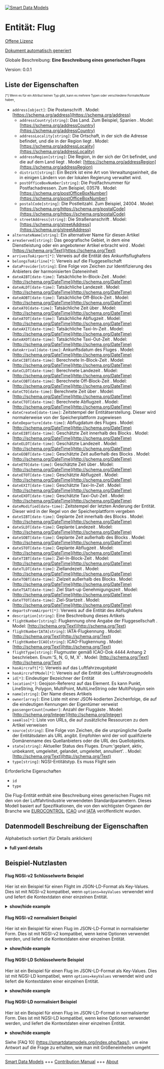 <!-- 10-Header -->    
[![Smart Data Models](https://smartdatamodels.org/wp-content/uploads/2022/01/SmartDataModels_logo.png "Logo")](https://smartdatamodels.org)    
Entität: Flug    
=============<!-- /10-Header -->    
<!-- 15-License -->    
[Offene Lizenz](https://github.com/smart-data-models//dataModel.Aeronautics/blob/master/Flight/LICENSE.md)    
[Dokument automatisch generiert](https://docs.google.com/presentation/d/e/2PACX-1vTs-Ng5dIAwkg91oTTUdt8ua7woBXhPnwavZ0FxgR8BsAI_Ek3C5q97Nd94HS8KhP-r_quD4H0fgyt3/pub?start=false&loop=false&delayms=3000#slide=id.gb715ace035_0_60)    
<!-- /15-License -->    
<!-- 20-Description -->    
Globale Beschreibung: **Eine Beschreibung eines generischen Fluges**    
Version: 0.0.1    
<!-- /20-Description -->    
<!-- 30-PropertiesList -->    
## Liste der Eigenschaften    
<sup><sub>[*] Wenn es für ein Attribut keinen Typ gibt, kann es mehrere Typen oder verschiedene Formate/Muster haben</sub></sup>.    
- `address[object]`: Die Postanschrift  . Model: [https://schema.org/address](https://schema.org/address)	- `addressCountry[string]`: Das Land. Zum Beispiel, Spanien  . Model: [https://schema.org/addressCountry](https://schema.org/addressCountry)    
	- `addressLocality[string]`: Die Ortschaft, in der sich die Adresse befindet, und die in der Region liegt  . Model: [https://schema.org/addressLocality](https://schema.org/addressLocality)    
	- `addressRegion[string]`: Die Region, in der sich der Ort befindet, und die auf dem Land liegt  . Model: [https://schema.org/addressRegion](https://schema.org/addressRegion)    
	- `district[string]`: Ein Bezirk ist eine Art von Verwaltungseinheit, die in einigen Ländern von der lokalen Regierung verwaltet wird.      
	- `postOfficeBoxNumber[string]`: Die Postfachnummer für Postfachadressen. Zum Beispiel, 03578  . Model: [https://schema.org/postOfficeBoxNumber](https://schema.org/postOfficeBoxNumber)    
	- `postalCode[string]`: Die Postleitzahl. Zum Beispiel, 24004  . Model: [https://schema.org/https://schema.org/postalCode](https://schema.org/https://schema.org/postalCode)    
	- `streetAddress[string]`: Die Straßenanschrift  . Model: [https://schema.org/streetAddress](https://schema.org/streetAddress)    
- `alternateName[string]`: Ein alternativer Name für diesen Artikel  - `areaServed[string]`: Das geografische Gebiet, in dem eine Dienstleistung oder ein angebotener Artikel erbracht wird  . Model: [https://schema.org/Text](https://schema.org/Text)- `arrivesToAirport[*]`: Verweis auf die Entität des Ankunftsflughafens  - `belongsToAirline[*]`: Verweis auf die Fluggesellschaft  - `dataProvider[string]`: Eine Folge von Zeichen zur Identifizierung des Anbieters der harmonisierten Dateneinheit  - `dateAIBT[date-time]`: Tatsächliche In-Block-Zeit  . Model: [http://schema.org/DateTime](http://schema.org/DateTime)- `dateALDT[date-time]`: Tatsächliche Landezeit  . Model: [http://schema.org/DateTime](http://schema.org/DateTime)- `dateAOBT[date-time]`: Tatsächliche Off-Block-Zeit  . Model: [http://schema.org/DateTime](http://schema.org/DateTime)- `dateATO[date-time]`: Tatsächliche Zeit über  . Model: [http://schema.org/DateTime](http://schema.org/DateTime)- `dateATOT[date-time]`: Tatsächliche Abflugzeit  . Model: [http://schema.org/DateTime](http://schema.org/DateTime)- `dateAXIT[date-time]`: Tatsächliche Taxi-In-Zeit  . Model: [http://schema.org/DateTime](http://schema.org/DateTime)- `dateAXOT[date-time]`: Tatsächliche Taxi-Out-Zeit  . Model: [http://schema.org/DateTime](http://schema.org/DateTime)- `dateArrival[date-time]`: Ankunftsdatum des Fluges  . Model: [http://schema.org/DateTime](http://schema.org/DateTime)- `dateCIBT[date-time]`: Berechnete In-Block-Zeit  . Model: [http://schema.org/DateTime](http://schema.org/DateTime)- `dateCLDT[date-time]`: Berechnete Landezeit  . Model: [http://schema.org/DateTime](http://schema.org/DateTime)- `dateCOBT[date-time]`: Berechnete Off-Block-Zeit  . Model: [http://schema.org/DateTime](http://schema.org/DateTime)- `dateCTO[date-time]`: Berechnete Zeit über  . Model: [http://schema.org/DateTime](http://schema.org/DateTime)- `dateCTOT[date-time]`: Berechnete Abflugzeit  . Model: [http://schema.org/DateTime](http://schema.org/DateTime)- `dateCreated[date-time]`: Zeitstempel der Entitätserstellung. Dieser wird normalerweise von der Speicherplattform zugewiesen  - `dateDeparture[date-time]`: Abflugdatum des Fluges  . Model: [http://schema.org/DateTime](http://schema.org/DateTime)- `dateEIBT[date-time]`: Geschätzte Zeit innerhalb des Blocks  . Model: [http://schema.org/DateTime](http://schema.org/DateTime)- `dateELDT[date-time]`: Geschätzte Landezeit  . Model: [http://schema.org/DateTime](http://schema.org/DateTime)- `dateEOBT[date-time]`: Geschätzte Zeit außerhalb des Blocks  . Model: [http://schema.org/DateTime](http://schema.org/DateTime)- `dateETO[date-time]`: Geschätzte Zeit über  . Model: [http://schema.org/DateTime](http://schema.org/DateTime)- `dateETOT[date-time]`: Geschätzte Abflugzeit  . Model: [http://schema.org/DateTime](http://schema.org/DateTime)- `dateEXIT[date-time]`: Geschätzte Taxi-In-Zeit  . Model: [http://schema.org/DateTime](http://schema.org/DateTime)- `dateEXOT[date-time]`: Geschätzte Taxi-Out-Zeit  . Model: [http://schema.org/DateTime](http://schema.org/DateTime)- `dateModified[date-time]`: Zeitstempel der letzten Änderung der Entität. Dieser wird in der Regel von der Speicherplattform vergeben  - `dateSIBT[date-time]`: Geplante Zeit innerhalb des Blocks  . Model: [http://schema.org/DateTime](http://schema.org/DateTime)- `dateSLDT[date-time]`: Geplante Landezeit  . Model: [http://schema.org/DateTime](http://schema.org/DateTime)- `dateSOBT[date-time]`: Geplante Zeit außerhalb des Blocks  . Model: [http://schema.org/DateTime](http://schema.org/DateTime)- `dateSTOT[date-time]`: Geplante Abflugzeit  . Model: [http://schema.org/DateTime](http://schema.org/DateTime)- `dateTIBT[date-time]`: Ziel-In-Block-Zeit  . Model: [http://schema.org/DateTime](http://schema.org/DateTime)- `dateTLDT[date-time]`: Ziellandezeit  . Model: [http://schema.org/DateTime](http://schema.org/DateTime)- `dateTOBT[date-time]`: Zielzeit außerhalb des Blocks  . Model: [http://schema.org/DateTime](http://schema.org/DateTime)- `dateTSAT[date-time]`: Ziel Start-up Genehmigungszeit  . Model: [http://schema.org/DateTime](http://schema.org/DateTime)- `dateTTOT[date-time]`: Ziel-Startzeit  . Model: [http://schema.org/DateTime](http://schema.org/DateTime)- `departsFromAirport[*]`: Verweis auf die Entität des Abflughafens  - `description[string]`: Eine Beschreibung dieses Artikels  - `flightNumber[string]`: Flugkennung ohne Angabe der Fluggesellschaft  . Model: [http://schema.org/Text](http://schema.org/Text)- `flightNumberIATA[string]`: IATA-Flugkennung  . Model: [http://schema.org/Text](http://schema.org/Text)- `flightNumberICAO[string]`: ICAO-Flugkennung  . Model: [http://schema.org/Text](http://schema.org/Text)- `flightType[string]`: Flugmuster gemäß ICAO-Dok 4444 Anhang 2 beschrieben. Enum:'S, N, G, M, X'  . Model: [http://schema.org/Text](http://schema.org/Text)- `hasAircraft[*]`: Verweis auf das Luftfahrzeugobjekt  - `hasAircraftModel[*]`: Verweis auf die Entität des Luftfahrzeugmodells  - `id[*]`: Eindeutiger Bezeichner der Entität  - `location[*]`: Geojson-Referenz auf das Element. Es kann Punkt, LineString, Polygon, MultiPoint, MultiLineString oder MultiPolygon sein  - `name[string]`: Der Name dieses Artikels  - `owner[array]`: Eine Liste mit einer JSON-kodierten Zeichenfolge, die auf die eindeutigen Kennungen der Eigentümer verweist  - `passengerCount[number]`: Anzahl der Fluggäste  . Model: [http://schema.org/Integer](http://schema.org/Integer)- `seeAlso[*]`: Liste von URLs, die auf zusätzliche Ressourcen zu dem Artikel verweisen  - `source[string]`: Eine Folge von Zeichen, die die ursprüngliche Quelle der Entitätsdaten als URL angibt. Empfohlen wird der voll qualifizierte Domänenname des Quellanbieters oder die URL des Quellobjekts.  - `state[string]`: Aktueller Status des Fluges. Enum:'geplant, aktiv, unbekannt, umgeleitet, gelandet, umgeleitet, annulliert'.  . Model: [http://schema.org/Text](http://schema.org/Text)- `type[string]`: NGSI-Entitätstyp. Es muss Flight sein  <!-- /30-PropertiesList -->    
<!-- 35-RequiredProperties -->    
Erforderliche Eigenschaften    
- `id`  - `type`  <!-- /35-RequiredProperties -->    
<!-- 40-RequiredProperties -->    
Die Flug-Entität enthält eine Beschreibung eines generischen Fluges mit den von der Luftfahrtindustrie verwendeten Standardparametern. Dieses Modell basiert auf Spezifikationen, die von den wichtigsten Organen der Branche wie [EUROCONTROL](https://www.eurocontrol.int/), [ICAO](https://www.icao.int/) und [IATA](https://www.iata.org/) veröffentlicht wurden.    
<!-- /40-RequiredProperties -->    
<!-- 50-DataModelHeader -->    
## Datenmodell Beschreibung der Eigenschaften    
Alphabetisch sortiert (für Details anklicken)    
<!-- /50-DataModelHeader -->    
<!-- 60-ModelYaml -->    
<details><summary><strong>full yaml details</strong></summary>      
```yaml    
Flight:      
  description: A description of a generic flight      
  properties:      
    address:      
      description: The mailing address      
      properties:      
        addressCountry:      
          description: 'The country. For example, Spain'      
          type: string      
          x-ngsi:      
            model: https://schema.org/addressCountry      
            type: Property      
        addressLocality:      
          description: 'The locality in which the street address is, and which is in the region'      
          type: string      
          x-ngsi:      
            model: https://schema.org/addressLocality      
            type: Property      
        addressRegion:      
          description: 'The region in which the locality is, and which is in the country'      
          type: string      
          x-ngsi:      
            model: https://schema.org/addressRegion      
            type: Property      
        district:      
          description: 'A district is a type of administrative division that, in some countries, is managed by the local government'      
          type: string      
          x-ngsi:      
            type: Property      
        postOfficeBoxNumber:      
          description: 'The post office box number for PO box addresses. For example, 03578'      
          type: string      
          x-ngsi:      
            model: https://schema.org/postOfficeBoxNumber      
            type: Property      
        postalCode:      
          description: 'The postal code. For example, 24004'      
          type: string      
          x-ngsi:      
            model: https://schema.org/https://schema.org/postalCode      
            type: Property      
        streetAddress:      
          description: The street address      
          type: string      
          x-ngsi:      
            model: https://schema.org/streetAddress      
            type: Property      
        streetNr:      
          description: Number identifying a specific property on a public street      
          type: string      
          x-ngsi:      
            type: Property      
      type: object      
      x-ngsi:      
        model: https://schema.org/address      
        type: Property      
    alternateName:      
      description: An alternative name for this item      
      type: string      
      x-ngsi:      
        type: Property      
    areaServed:      
      description: The geographic area where a service or offered item is provided      
      type: string      
      x-ngsi:      
        model: https://schema.org/Text      
        type: Property      
    arrivesToAirport:      
      anyOf:      
        - maxLength: 256      
          minLength: 1      
          pattern: ^[\w\-\.\{\}\$\+\*\[\]`|~^@!,:\\]+$      
          type: string      
        - format: uri      
          type: string      
      description: Reference to the arrival airport entity      
      x-ngsi:      
        type: Relationship      
    belongsToAirline:      
      anyOf:      
        - maxLength: 256      
          minLength: 1      
          pattern: ^[\w\-\.\{\}\$\+\*\[\]`|~^@!,:\\]+$      
          type: string      
        - format: uri      
          type: string      
      description: Reference to the airline entity      
      x-ngsi:      
        type: Relationship      
    dataProvider:      
      description: A sequence of characters identifying the provider of the harmonised data entity      
      type: string      
      x-ngsi:      
        type: Property      
    dateAIBT:      
      description: Actual In-Block Time      
      format: date-time      
      type: string      
      x-ngsi:      
        model: http://schema.org/DateTime      
        type: Property      
    dateALDT:      
      description: Actual Landing Time      
      format: date-time      
      type: string      
      x-ngsi:      
        model: http://schema.org/DateTime      
        type: Property      
    dateAOBT:      
      description: Actual Off-Block Time      
      format: date-time      
      type: string      
      x-ngsi:      
        model: http://schema.org/DateTime      
        type: Property      
    dateATO:      
      description: Actual Time Over      
      format: date-time      
      type: string      
      x-ngsi:      
        model: http://schema.org/DateTime      
        type: Property      
    dateATOT:      
      description: Actual Take-Off Time      
      format: date-time      
      type: string      
      x-ngsi:      
        model: http://schema.org/DateTime      
        type: Property      
    dateAXIT:      
      description: Actual Taxi-In Time      
      format: date-time      
      type: string      
      x-ngsi:      
        model: http://schema.org/DateTime      
        type: Property      
    dateAXOT:      
      description: Actual Taxi-Out Time      
      format: date-time      
      type: string      
      x-ngsi:      
        model: http://schema.org/DateTime      
        type: Property      
    dateArrival:      
      description: Arrival date of the flight      
      format: date-time      
      type: string      
      x-ngsi:      
        model: http://schema.org/DateTime      
        type: Property      
    dateCIBT:      
      description: Calculated In-Block Time      
      format: date-time      
      type: string      
      x-ngsi:      
        model: http://schema.org/DateTime      
        type: Property      
    dateCLDT:      
      description: Calculated Landing Time      
      format: date-time      
      type: string      
      x-ngsi:      
        model: http://schema.org/DateTime      
        type: Property      
    dateCOBT:      
      description: Calculated Off-Block Time      
      format: date-time      
      type: string      
      x-ngsi:      
        model: http://schema.org/DateTime      
        type: Property      
    dateCTO:      
      description: Calculated Time Over      
      format: date-time      
      type: string      
      x-ngsi:      
        model: http://schema.org/DateTime      
        type: Property      
    dateCTOT:      
      description: Calculated Take-Off Time      
      format: date-time      
      type: string      
      x-ngsi:      
        model: http://schema.org/DateTime      
        type: Property      
    dateCreated:      
      description: Entity creation timestamp. This will usually be allocated by the storage platform      
      format: date-time      
      type: string      
      x-ngsi:      
        type: Property      
    dateDeparture:      
      description: Departure date of the flight      
      format: date-time      
      type: string      
      x-ngsi:      
        model: http://schema.org/DateTime      
        type: Property      
    dateEIBT:      
      description: Estimated In-Block Time      
      format: date-time      
      type: string      
      x-ngsi:      
        model: http://schema.org/DateTime      
        type: Property      
    dateELDT:      
      description: Estimated Landing Time      
      format: date-time      
      type: string      
      x-ngsi:      
        model: http://schema.org/DateTime      
        type: Property      
    dateEOBT:      
      description: Estimated Off-Block Time      
      format: date-time      
      type: string      
      x-ngsi:      
        model: http://schema.org/DateTime      
        type: Property      
    dateETO:      
      description: Estimated Time Over      
      format: date-time      
      type: string      
      x-ngsi:      
        model: http://schema.org/DateTime      
        type: Property      
    dateETOT:      
      description: Estimated Take-Off Time      
      format: date-time      
      type: string      
      x-ngsi:      
        model: http://schema.org/DateTime      
        type: Property      
    dateEXIT:      
      description: Estimated Taxi-In Time      
      format: date-time      
      type: string      
      x-ngsi:      
        model: http://schema.org/DateTime      
        type: Property      
    dateEXOT:      
      description: Estimated Taxi-Out Time      
      format: date-time      
      type: string      
      x-ngsi:      
        model: http://schema.org/DateTime      
        type: Property      
    dateModified:      
      description: Timestamp of the last modification of the entity. This will usually be allocated by the storage platform      
      format: date-time      
      type: string      
      x-ngsi:      
        type: Property      
    dateSIBT:      
      description: Scheduled In-Block Time      
      format: date-time      
      type: string      
      x-ngsi:      
        model: http://schema.org/DateTime      
        type: Property      
    dateSLDT:      
      description: Scheduled Landing Time      
      format: date-time      
      type: string      
      x-ngsi:      
        model: http://schema.org/DateTime      
        type: Property      
    dateSOBT:      
      description: Scheduled Off-Block Time      
      format: date-time      
      type: string      
      x-ngsi:      
        model: http://schema.org/DateTime      
        type: Property      
    dateSTOT:      
      description: Scheduled Take-Off Time      
      format: date-time      
      type: string      
      x-ngsi:      
        model: http://schema.org/DateTime      
        type: Property      
    dateTIBT:      
      description: Target In-Block Time      
      format: date-time      
      type: string      
      x-ngsi:      
        model: http://schema.org/DateTime      
        type: Property      
    dateTLDT:      
      description: Target Landing Time      
      format: date-time      
      type: string      
      x-ngsi:      
        model: http://schema.org/DateTime      
        type: Property      
    dateTOBT:      
      description: Target Off-Block Time      
      format: date-time      
      type: string      
      x-ngsi:      
        model: http://schema.org/DateTime      
        type: Property      
    dateTSAT:      
      description: Target Start Up Approval Time      
      format: date-time      
      type: string      
      x-ngsi:      
        model: http://schema.org/DateTime      
        type: Property      
    dateTTOT:      
      description: Target Take-Off Time      
      format: date-time      
      type: string      
      x-ngsi:      
        model: http://schema.org/DateTime      
        type: Property      
    departsFromAirport:      
      anyOf:      
        - maxLength: 256      
          minLength: 1      
          pattern: ^[\w\-\.\{\}\$\+\*\[\]`|~^@!,:\\]+$      
          type: string      
        - format: uri      
          type: string      
      description: Reference to the departure airport entity      
      x-ngsi:      
        type: Relationship      
    description:      
      description: A description of this item      
      type: string      
      x-ngsi:      
        type: Property      
    flightNumber:      
      description: Flight identifier without information of airline      
      pattern: ^[A-Z0-9]{1,}$      
      type: string      
      x-ngsi:      
        model: http://schema.org/Text      
        type: Property      
    flightNumberIATA:      
      description: IATA flight identifier      
      pattern: ^[A-Z0-9]{3,}$      
      type: string      
      x-ngsi:      
        model: http://schema.org/Text      
        type: Property      
    flightNumberICAO:      
      description: ICAO flight identifier      
      pattern: ^[A-Z]{3}[A-Z0-9]{1,}$      
      type: string      
      x-ngsi:      
        model: http://schema.org/Text      
        type: Property      
    flightType:      
      description: 'Flight type described as ICAO doc 4444 Appendix 2. Enum:''S, N, G, M, X'''      
      enum:      
        - S      
        - N      
        - G      
        - M      
        - X      
      type: string      
      x-ngsi:      
        model: http://schema.org/Text      
        type: Property      
    hasAircraft:      
      anyOf:      
        - maxLength: 256      
          minLength: 1      
          pattern: ^[\w\-\.\{\}\$\+\*\[\]`|~^@!,:\\]+$      
          type: string      
        - format: uri      
          type: string      
      description: Reference to the aircraft entity      
      x-ngsi:      
        type: Relationship      
    hasAircraftModel:      
      anyOf:      
        - maxLength: 256      
          minLength: 1      
          pattern: ^[\w\-\.\{\}\$\+\*\[\]`|~^@!,:\\]+$      
          type: string      
        - format: uri      
          type: string      
      description: Reference to the aircraft model entity      
      x-ngsi:      
        type: Relationship      
    id:      
      anyOf:      
        - description: Identifier format of any NGSI entity      
          maxLength: 256      
          minLength: 1      
          pattern: ^[\w\-\.\{\}\$\+\*\[\]`|~^@!,:\\]+$      
          type: string      
          x-ngsi:      
            type: Property      
        - description: Identifier format of any NGSI entity      
          format: uri      
          type: string      
          x-ngsi:      
            type: Property      
      description: Unique identifier of the entity      
      x-ngsi:      
        type: Property      
    location:      
      description: 'Geojson reference to the item. It can be Point, LineString, Polygon, MultiPoint, MultiLineString or MultiPolygon'      
      oneOf:      
        - description: Geojson reference to the item. Point      
          properties:      
            bbox:      
              items:      
                type: number      
              minItems: 4      
              type: array      
            coordinates:      
              items:      
                type: number      
              minItems: 2      
              type: array      
            type:      
              enum:      
                - Point      
              type: string      
          required:      
            - type      
            - coordinates      
          title: GeoJSON Point      
          type: object      
          x-ngsi:      
            type: GeoProperty      
        - description: Geojson reference to the item. LineString      
          properties:      
            bbox:      
              items:      
                type: number      
              minItems: 4      
              type: array      
            coordinates:      
              items:      
                items:      
                  type: number      
                minItems: 2      
                type: array      
              minItems: 2      
              type: array      
            type:      
              enum:      
                - LineString      
              type: string      
          required:      
            - type      
            - coordinates      
          title: GeoJSON LineString      
          type: object      
          x-ngsi:      
            type: GeoProperty      
        - description: Geojson reference to the item. Polygon      
          properties:      
            bbox:      
              items:      
                type: number      
              minItems: 4      
              type: array      
            coordinates:      
              items:      
                items:      
                  items:      
                    type: number      
                  minItems: 2      
                  type: array      
                minItems: 4      
                type: array      
              type: array      
            type:      
              enum:      
                - Polygon      
              type: string      
          required:      
            - type      
            - coordinates      
          title: GeoJSON Polygon      
          type: object      
          x-ngsi:      
            type: GeoProperty      
        - description: Geojson reference to the item. MultiPoint      
          properties:      
            bbox:      
              items:      
                type: number      
              minItems: 4      
              type: array      
            coordinates:      
              items:      
                items:      
                  type: number      
                minItems: 2      
                type: array      
              type: array      
            type:      
              enum:      
                - MultiPoint      
              type: string      
          required:      
            - type      
            - coordinates      
          title: GeoJSON MultiPoint      
          type: object      
          x-ngsi:      
            type: GeoProperty      
        - description: Geojson reference to the item. MultiLineString      
          properties:      
            bbox:      
              items:      
                type: number      
              minItems: 4      
              type: array      
            coordinates:      
              items:      
                items:      
                  items:      
                    type: number      
                  minItems: 2      
                  type: array      
                minItems: 2      
                type: array      
              type: array      
            type:      
              enum:      
                - MultiLineString      
              type: string      
          required:      
            - type      
            - coordinates      
          title: GeoJSON MultiLineString      
          type: object      
          x-ngsi:      
            type: GeoProperty      
        - description: Geojson reference to the item. MultiLineString      
          properties:      
            bbox:      
              items:      
                type: number      
              minItems: 4      
              type: array      
            coordinates:      
              items:      
                items:      
                  items:      
                    items:      
                      type: number      
                    minItems: 2      
                    type: array      
                  minItems: 4      
                  type: array      
                type: array      
              type: array      
            type:      
              enum:      
                - MultiPolygon      
              type: string      
          required:      
            - type      
            - coordinates      
          title: GeoJSON MultiPolygon      
          type: object      
          x-ngsi:      
            type: GeoProperty      
      x-ngsi:      
        type: GeoProperty      
    name:      
      description: The name of this item      
      type: string      
      x-ngsi:      
        type: Property      
    owner:      
      description: A List containing a JSON encoded sequence of characters referencing the unique Ids of the owner(s)      
      items:      
        anyOf:      
          - description: Identifier format of any NGSI entity      
            maxLength: 256      
            minLength: 1      
            pattern: ^[\w\-\.\{\}\$\+\*\[\]`|~^@!,:\\]+$      
            type: string      
            x-ngsi:      
              type: Property      
          - description: Identifier format of any NGSI entity      
            format: uri      
            type: string      
            x-ngsi:      
              type: Property      
        description: Unique identifier of the entity      
        x-ngsi:      
          type: Property      
      type: array      
      x-ngsi:      
        type: Property      
    passengerCount:      
      description: Number of flight passengers      
      minimum: 0      
      type: number      
      x-ngsi:      
        model: http://schema.org/Integer      
        type: Property      
    seeAlso:      
      description: list of uri pointing to additional resources about the item      
      oneOf:      
        - items:      
            format: uri      
            type: string      
          minItems: 1      
          type: array      
        - format: uri      
          type: string      
      x-ngsi:      
        type: Property      
    source:      
      description: 'A sequence of characters giving the original source of the entity data as a URL. Recommended to be the fully qualified domain name of the source provider, or the URL to the source object'      
      type: string      
      x-ngsi:      
        type: Property      
    state:      
      description: 'Current state of the flight. Enum:''scheduled, active, unknown, redirected, landed, diverted, cancelled'''      
      enum:      
        - scheduled      
        - active      
        - unknown      
        - redirected      
        - landed      
        - diverted      
        - cancelled      
      type: string      
      x-ngsi:      
        model: http://schema.org/Text      
        type: Property      
    type:      
      description: NGSI Entity type. It has to be Flight      
      enum:      
        - Flight      
      type: string      
      x-ngsi:      
        type: Property      
  required:      
    - id      
    - type      
  type: object      
  x-derived-from: ""      
  x-disclaimer: 'Redistribution and use in source and binary forms, with or without modification, are permitted  provided that the license conditions are met. Copyleft (c) 2022 Contributors to Smart Data Models Program'      
  x-license-url: https://github.com/smart-data-models/dataModel.Aeronautics/blob/master/Flight/LICENSE.md      
  x-model-schema: https://smart-data-models.github.io/dataModel.Aeronautics/Flight/schema.json      
  x-model-tags: ""      
  x-version: 0.0.1      
```    
</details>      
<!-- /60-ModelYaml -->    
<!-- 70-MiddleNotes -->    
<!-- /70-MiddleNotes -->    
<!-- 80-Examples -->    
## Beispiel-Nutzlasten    
#### Flug NGSI-v2 Schlüsselwerte Beispiel    
Hier ist ein Beispiel für einen Flight im JSON-LD-Format als Key-Values. Dies ist mit NGSI-v2 kompatibel, wenn `options=keyValues` verwendet wird und liefert die Kontextdaten einer einzelnen Entität.    
<details><summary><strong>show/hide example</strong></summary>      
```json  
{  
  "id": "flight-3732",  
  "type": "Flight",  
  "flightNumber": "3732",  
  "flightNumberIATA": "SN3732",  
  "flightNumberICAO": "BEL3732",  
  "flightType": "G",  
  "state": "active",  
  "passengerCount": 25,  
  "dateDeparture": "2018-12-01T10:40:01.00Z",  
  "dateArrival": "2018-12-01T12:40:01.00Z",  
  "dateSOBT": "2018-12-01T10:40:01.00Z",  
  "dateSTOT": "2018-12-01T10:45:01.00Z",  
  "dateSLDT": "2018-12-01T12:35:01.00Z",  
  "dateSIBT": "2018-12-01T12:40:01.00Z",  
  "hasAircraft": "aircraft-ABCDE",  
  "hasAircraftModel": "aircraftModel-AirbusA310-200",  
  "departsFromAirport": "airport-BMA",  
  "arrivesToAirport": "airport-MAD",  
  "belongsToAirline": "airline-SN"  
}  
```  
</details>    
#### Flug NGSI-v2 normalisiert Beispiel    
Hier ist ein Beispiel für einen Flug im JSON-LD-Format in normalisierter Form. Dies ist mit NGSI-v2 kompatibel, wenn keine Optionen verwendet werden, und liefert die Kontextdaten einer einzelnen Entität.    
<details><summary><strong>show/hide example</strong></summary>      
```json  
{  
  "id": "flight-3732",  
  "type": "Flight",  
  "flightNumber": {  
    "type": "Text",  
    "value": "3732"  
  },  
  "flightNumberIATA": {  
    "type": "Text",  
    "value": "SN3732"  
  },  
  "flightNumberICAO": {  
    "type": "Text",  
    "value": "BEL3732"  
  },  
  "flightType": {  
    "type": "Text",  
    "value": "G"  
  },  
  "state": {  
    "type": "Text",  
    "value": "active"  
  },  
  "passengerCount": {  
    "type": "Number",  
    "value": 25  
  },  
  "dateDeparture": {  
    "type": "DateTime",  
    "value": "2018-12-01T10:40:01.00Z"  
  },  
  "dateArrival": {  
    "type": "DateTime",  
    "value": "2018-12-01T12:40:01.00Z"  
  },  
  "dateSOBT": {  
    "type": "DateTime",  
    "value": "2018-12-01T10:40:01.00Z"  
  },  
  "dateSTOT": {  
    "type": "DateTime",  
    "value": "2018-12-01T10:45:01.00Z"  
  },  
  "dateSLDT": {  
    "type": "DateTime",  
    "value": "2018-12-01T12:35:01.00Z"  
  },  
  "dateSIBT": {  
    "type": "DateTime",  
    "value": "2018-12-01T12:40:01.00Z"  
  },  
  "hasAircraft": {  
    "type": "Text",  
    "value": "aircraft-ABCDE"  
  },  
  "hasAircraftModel": {  
    "type": "Text",  
    "value": "aircraftModel-AirbusA310-200"  
  },  
  "departsFromAirport": {  
    "type": "Text",  
    "value": "airport-BMA"  
  },  
  "arrivesToAirport": {  
    "type": "Text",  
    "value": "airport-MAD"  
  },  
  "belongsToAirline": {  
    "type": "Text",  
    "value": "airline-SN"  
  }  
}  
```  
</details>    
#### Flug NGSI-LD Schlüsselwerte Beispiel    
Hier ist ein Beispiel für einen Flug im JSON-LD-Format als Key-Values. Dies ist mit NGSI-LD kompatibel, wenn `options=keyValues` verwendet wird und liefert die Kontextdaten einer einzelnen Entität.    
<details><summary><strong>show/hide example</strong></summary>      
```json  
{  
  "id": "urn:ngsi-ld:Flight:flight-3732",  
  "type": "Flight",  
  "arrivesToAirport": "urn:ngsi-ld:Airline:airport-MAD",  
  "belongsToAirline": "urn:ngsi-ld:Airline:airline-SN",  
  "dateArrival": "2018-12-01T12:40:01.00Z",  
  "dateDeparture": "2018-12-01T10:40:01.00Z",  
  "dateSIBT": "2018-12-01T12:40:01.00Z",  
  "dateSLDT": "2018-12-01T12:35:01.00Z",  
  "dateSOBT": "2018-12-01T10:40:01.00Z",  
  "dateSTOT": "2018-12-01T10:45:01.00Z",  
  "departsFromAirport": "urn:ngsi-ld:Airline:airport-BMA",  
  "flightNumber": "3732",  
  "flightNumberIATA": "SN3732",  
  "flightNumberICAO": "BEL3732",  
  "flightType": "G",  
  "hasAircraft": "urn:ngsi-ld:Aircraft:aircraft-ABCDE",  
  "hasAircraftModel": "urn:ngsi-ld:AircraftModel:aircraftModel-AirbusA310-200",  
  "passengerCount": 25,  
  "state": "active",  
  "@context": [  
    "https://uri.etsi.org/ngsi-ld/v1/ngsi-ld-core-context.jsonld",  
    "https://raw.githubusercontent.com/smart-data-models/dataModel.Aeronautics/master/context.jsonld"  
  ]  
}  
```  
</details>    
#### Flug NGSI-LD normalisiert Beispiel    
Hier ist ein Beispiel für einen Flug im JSON-LD-Format in normalisierter Form. Dies ist mit NGSI-LD kompatibel, wenn keine Optionen verwendet werden, und liefert die Kontextdaten einer einzelnen Entität.    
<details><summary><strong>show/hide example</strong></summary>      
```json  
{  
    "id": "urn:ngsi-ld:Flight:flight-3732",  
    "type": "Flight",  
    "arrivesToAirport": {  
        "type": "Relationship",  
        "object": "urn:ngsi-ld:Airline:airport-MAD"  
    },  
    "belongsToAirline": {  
        "type": "Relationship",  
        "object": "urn:ngsi-ld:Airline:airline-SN"  
    },  
    "dateArrival": {  
        "type": "Property",  
        "value": {  
            "@type": "DateTime",  
            "@value": "2018-12-01T12:40:01.00Z"  
        }  
    },  
    "dateDeparture": {  
        "type": "Property",  
        "value": {  
            "@type": "DateTime",  
            "@value": "2018-12-01T10:40:01.00Z"  
        }  
    },  
    "dateSIBT": {  
        "type": "Property",  
        "value": {  
            "@type": "DateTime",  
            "@value": "2018-12-01T12:40:01.00Z"  
        }  
    },  
    "dateSLDT": {  
        "type": "Property",  
        "value": {  
            "@type": "DateTime",  
            "@value": "2018-12-01T12:35:01.00Z"  
        }  
    },  
    "dateSOBT": {  
        "type": "Property",  
        "value": {  
            "@type": "DateTime",  
            "@value": "2018-12-01T10:40:01.00Z"  
        }  
    },  
    "dateSTOT": {  
        "type": "Property",  
        "value": {  
            "@type": "DateTime",  
            "@value": "2018-12-01T10:45:01.00Z"  
        }  
    },  
    "departsFromAirport": {  
        "type": "Relationship",  
        "object": "urn:ngsi-ld:Airline:airport-BMA"  
    },  
    "flightNumber": {  
        "type": "Property",  
        "value": "3732"  
    },  
    "flightNumberIATA": {  
        "type": "Property",  
        "value": "SN3732"  
    },  
    "flightNumberICAO": {  
        "type": "Property",  
        "value": "BEL3732"  
    },  
    "flightType": {  
        "type": "Property",  
        "value": "G"  
    },  
    "hasAircraft": {  
        "type": "Relationship",  
        "object": "urn:ngsi-ld:Aircraft:aircraft-ABCDE"  
    },  
    "hasAircraftModel": {  
        "type": "Relationship",  
        "object": "urn:ngsi-ld:AircraftModel:aircraftModel-AirbusA310-200"  
    },  
    "passengerCount": {  
        "type": "Property",  
        "value": 25  
    },  
    "state": {  
        "type": "Property",  
        "value": "active"  
    },  
    "@context": [  
        "https://uri.etsi.org/ngsi-ld/v1/ngsi-ld-core-context.jsonld",  
        "https://raw.githubusercontent.com/smart-data-models/dataModel.Aeronautics/master/context.jsonld"  
    ]  
}  
```  
</details><!-- /80-Examples -->    
<!-- 90-FooterNotes -->    
<!-- /90-FooterNotes -->    
<!-- 95-Units -->    
Siehe [FAQ 10] (https://smartdatamodels.org/index.php/faqs/), um eine Antwort auf die Frage zu erhalten, wie man mit Größeneinheiten umgeht    
<!-- /95-Units -->    
<!-- 97-LastFooter -->    
---    
[Smart Data Models](https://smartdatamodels.org) +++ [Contribution Manual](https://bit.ly/contribution_manual) +++ [About](https://bit.ly/Introduction_SDM)<!-- /97-LastFooter -->    
